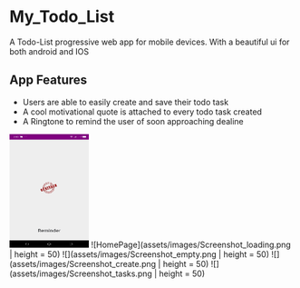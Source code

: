 # My_Todo_List
A Todo-List progressive web app for mobile devices. With a beautiful ui for both android and IOS
## App Features
  * Users are able to easily create  and save their todo task
  * A cool motivational quote is attached to every todo task created
  * A Ringtone to remind the user of soon approaching dealine
  
<img src="assets/images/Screenshot_loading.png" height="200px" width="140px" />
 ![HomePage](assets/images/Screenshot_loading.png | height = 50) 
 ![](assets/images/Screenshot_empty.png | height = 50) 
 ![](assets/images/Screenshot_create.png | height = 50) 
 ![](assets/images/Screenshot_tasks.png | height = 50)

